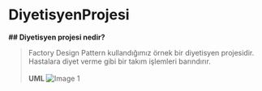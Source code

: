 # DiyetisyenProjesi
<b> ## Diyetisyen projesi nedir? </b>
> Factory Design Pattern kullandığımız örnek bir diyetisyen projesidir. Hastalara diyet verme gibi bir takım işlemleri barındırır.
> <br></br>
<b> UML </b>
![Image 1](https://imguploads.net/images/2021/06/28/uml.png) <br>
